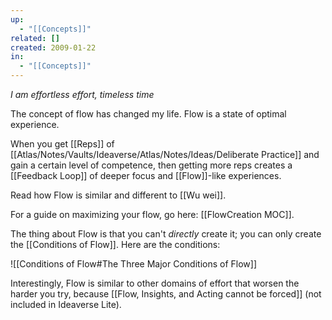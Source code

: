 ```yaml
---
up:
  - "[[Concepts]]"
related: []
created: 2009-01-22
in:
  - "[[Concepts]]"
---
```


_I am effortless effort, timeless time_

The concept of flow has changed my life. Flow is a state of optimal experience.

When you get [[Reps]] of [[Atlas/Notes/Vaults/Ideaverse/Atlas/Notes/Ideas/Deliberate Practice]] and gain a certain level of competence, then getting more reps creates a [[Feedback Loop]] of deeper focus and [[Flow]]-like experiences.

Read how Flow is similar and different to [[Wu wei]].

For a guide on maximizing your flow, go here: [[FlowCreation MOC]].

The thing about Flow is that you can't _directly_ create it; you can only create the [[Conditions of Flow]]. Here are the conditions:

![[Conditions of Flow#The Three Major Conditions of Flow]]

Interestingly, Flow is similar to other domains of effort that worsen the harder you try, because [[Flow, Insights, and Acting cannot be forced]] (not included in Ideaverse Lite).
